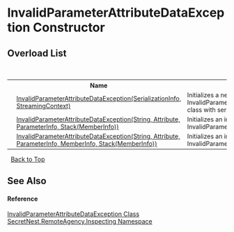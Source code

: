 # InvalidParameterAttributeDataException Constructor 
 


## Overload List
&nbsp;<table><tr><th></th><th>Name</th><th>Description</th></tr><tr><td>![Protected method](media/protmethod.gif "Protected method")</td><td><a href="M_SecretNest_RemoteAgency_Inspecting_InvalidParameterAttributeDataException__ctor">InvalidParameterAttributeDataException(SerializationInfo, StreamingContext)</a></td><td>
Initializes a new instance of the InvalidParameterAttributeDataException class with serialized data.</td></tr><tr><td>![Public method](media/pubmethod.gif "Public method")</td><td><a href="M_SecretNest_RemoteAgency_Inspecting_InvalidParameterAttributeDataException__ctor_1">InvalidParameterAttributeDataException(String, Attribute, ParameterInfo, Stack(MemberInfo))</a></td><td>
Initializes an instance of InvalidParameterAttributeDataException.</td></tr><tr><td>![Public method](media/pubmethod.gif "Public method")</td><td><a href="M_SecretNest_RemoteAgency_Inspecting_InvalidParameterAttributeDataException__ctor_2">InvalidParameterAttributeDataException(String, Attribute, ParameterInfo, MemberInfo, Stack(MemberInfo))</a></td><td>
Initializes an instance of InvalidParameterAttributeDataException.</td></tr></table>&nbsp;
<a href="#invalidparameterattributedataexception-constructor">Back to Top</a>

## See Also


#### Reference
<a href="T_SecretNest_RemoteAgency_Inspecting_InvalidParameterAttributeDataException">InvalidParameterAttributeDataException Class</a><br /><a href="N_SecretNest_RemoteAgency_Inspecting">SecretNest.RemoteAgency.Inspecting Namespace</a><br />